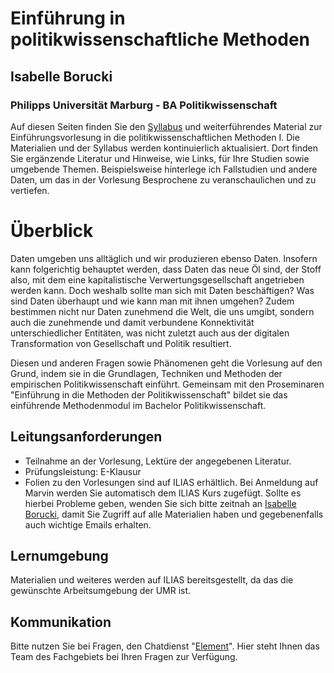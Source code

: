# Einführung in politikwissenschaftliche Methoden

## Isabelle Borucki

### Philipps Universität Marburg - BA Politikwissenschaft

Auf diesen Seiten finden Sie den [Syllabus](VL-PolWisseMethodenI.pdf) und weiterführendes Material zur Einführungsvorlesung in die politikwissenschaftlichen Methoden I. Die Materialien und der Syllabus werden kontinuierlich aktualisiert. Dort finden Sie ergänzende Literatur und Hinweise, wie Links, für Ihre Studien sowie umgebende Themen. Beispielsweise hinterlege ich Fallstudien und andere Daten, um das in der Vorlesung Besprochene zu veranschaulichen und zu vertiefen.

# Überblick

Daten umgeben uns alltäglich und wir produzieren ebenso Daten. Insofern kann folgerichtig behauptet werden, dass Daten das neue Öl sind, der Stoff also, mit dem eine kapitalistische Verwertungsgesellschaft angetrieben werden kann. Doch weshalb sollte man sich mit Daten beschäftigen? Was sind Daten überhaupt und wie kann man mit ihnen umgehen? Zudem bestimmen nicht nur Daten zunehmend die Welt, die uns umgibt, sondern auch die zunehmende und damit verbundene Konnektivität unterschiedlicher Entitäten, was nicht zuletzt auch aus der digitalen Transformation von Gesellschaft und Politik resultiert.

Diesen und anderen Fragen sowie Phänomenen geht die Vorlesung auf den Grund, indem sie in die Grundlagen, Techniken und Methoden der empirischen Politikwissenschaft einführt. Gemeinsam mit den Proseminaren "Einführung in die Methoden der Politikwissenschaft" bildet sie das einführende Methodenmodul im Bachelor Politikwissenschaft.

## Leitungsanforderungen

-   Teilnahme an der Vorlesung, Lektüre der angegebenen Literatur.
-   Prüfungsleistung: E-Klausur
-   Folien zu den Vorlesungen sind auf ILIAS erhältlich. Bei Anmeldung auf Marvin werden Sie automatisch dem ILIAS Kurs zugefügt. Sollte es hierbei Probleme geben, wenden Sie sich bitte zeitnah an [Isabelle Borucki](mailto:polwissm@uni-marburg.de), damit Sie Zugriff auf alle Materialien haben und gegebenenfalls auch wichtige Emails erhalten.

## Lernumgebung

Materialien und weiteres werden auf ILIAS bereitsgestellt, da das die gewünschte Arbeitsumgebung der UMR ist.

## Kommunikation

Bitte nutzen Sie bei Fragen, den Chatdienst "[Element](https://matrix.uni-marburg.de/#/room/#polwissmethoden:matrix.uni-marburg.de)". Hier steht Ihnen das Team des Fachgebiets bei Ihren Fragen zur Verfügung.
